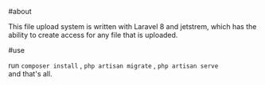 #about

This file upload system is written with Laravel 8 and jetstrem, which has the ability to create access for any file that is uploaded.

#use

run <code>composer install</code> , <code>php artisan migrate</code> , <code>php artisan serve</code><br>
and that's all.


